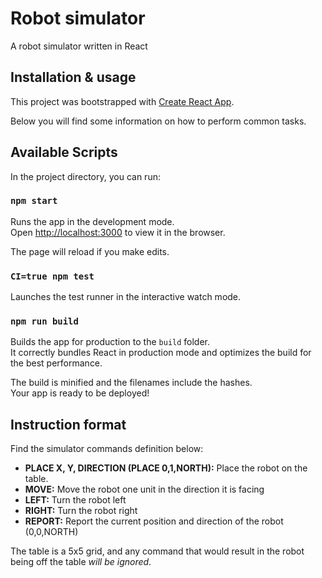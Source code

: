 # Robot simulator

A robot simulator written in React 

## Installation & usage

This project was bootstrapped with [Create React App](https://github.com/facebookincubator/create-react-app).

Below you will find some information on how to perform common tasks.<br>


## Available Scripts

In the project directory, you can run:

### `npm start`

Runs the app in the development mode.<br>
Open [http://localhost:3000](http://localhost:3000) to view it in the browser.

The page will reload if you make edits.<br>

### `CI=true npm test`

Launches the test runner in the interactive watch mode.<br>

### `npm run build`

Builds the app for production to the `build` folder.<br>
It correctly bundles React in production mode and optimizes the build for the best performance.

The build is minified and the filenames include the hashes.<br>
Your app is ready to be deployed!

## Instruction format

Find the simulator commands definition below:

- **PLACE X, Y, DIRECTION (PLACE 0,1,NORTH):** Place the robot on the table.
- **MOVE:** Move the robot one unit in the direction it is facing
- **LEFT:** Turn the robot left
- **RIGHT:** Turn the robot right
- **REPORT:** Report the current position and direction of the robot (0,0,NORTH)

The table is a 5x5 grid, and any command that would result in the robot being off the table *will be ignored*.



